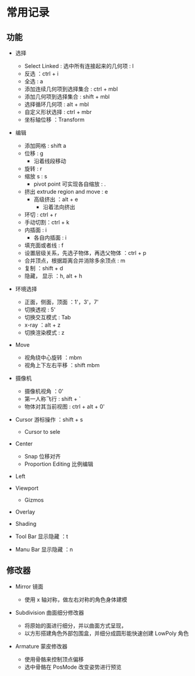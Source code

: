 # 常用记录

## 功能

- 选择

  - Select Linked : 选中所有连接起来的几何项 : l
  - 反选 ：ctrl + i
  - 全选 : a
  - 添加连续几何项到选择集合 : ctrl + mbl
  - 添加几何项到选择集合 : shift + mbl
  - 选择循环几何项 : alt + mbl
  - 自定义形状选择 : ctrl + mbr
  - 坐标轴位移 ：Transform
- 编辑

  - 添加网格 : shift a
  - 位移 : g
    - 沿着线段移动
  - 旋转 : r
  - 缩放 s : s
    - pivot point 可实现各自缩放 : .
  - 挤出 extrude region and move : e
    - 高级挤出 ：alt + e
      - 沿着法向挤出
  - 环切 : ctrl + r
  - 手动切割：ctrl + k
  - 内插面 : i
    - 各自内插面 : i
  - 填充面或者线 : f
  - 设置层级关系，先选子物体，再选父物体 ：ctrl + p
  - 合并顶点，根据距离合并消除多余顶点 : m
  - 复制 ：shift + d
  - 隐藏， 显示 ：h, alt + h
- 环境选择

  - 正面，侧面，顶面 ：1'，3'，7'
  - 切换透视 : 5'
  - 切换交互模式 : Tab
  - x-ray ：alt + z
  - 切换渲染模式 : z
- Move

  - 视角绕中心旋转 ：mbm
  - 视角上下左右平移 ：shift mbm
- 摄像机

  - 摄像机视角 ：0'
  - 第一人称飞行 : shift + `
  - 物体对其当前视图 : ctrl + alt + 0'
- Cursor 游标操作 ：shift + s

  - Cursor to sele
- Center

  - Snap 位移对齐
  - Proportion Editing 比例编辑
- Left
- Viewport

  - Gizmos
- Overlay
- Shading
- Tool Bar 显示隐藏 ：t
- Manu Bar 显示隐藏 ：n

## 修改器

- Mirror 镜面

  - 使用 x 轴对称，做左右对称的角色身体建模
- Subdivision 曲面细分修改器

  - 将原始的面进行细分，并以曲面方式呈现，
  - 以方形搭建角色外部包围盒，并细分成圆形能快速创建 LowPoly 角色
- Armature 蒙皮修改器

  - 使用骨骼来控制顶点偏移
  - 选中骨骼在 PosMode 改变姿势进行预览
